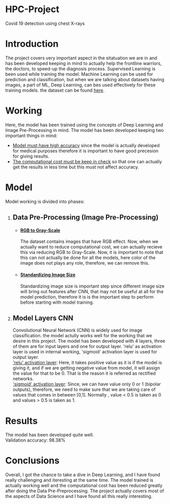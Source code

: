 # HPC-Project
Covid 19 detection using chest X-rays

<h1>Introduction</h1>
The project covers very important aspect in the sitatuation we are in and has been developed keeping in mind to actually help the frontline warriors, the doctors, to speed-up the
diagnosis process. Supervised Learning is been used while training the model. Machine Learning can be used for prediction and classification, but when we are talking about datasets
having images, a part of ML, Deep Learning, can bes used effectively for these training models. the dataset can be found <a href="https://www.kaggle.com/tawsifurrahman/covid19-radiography-database">here</a>. 

<h1>Working</h1>
Here, the model has been trained using the concepts of Deep Learning and Image Pre-Processing in mind. The model has been developed keeping two important things in mind:
<ul>
  <li><ins>Model must have high accuracy</ins> since the model is actually developed for medical purposes therefore it is important to have good precesion for giving results.</li>
  <li><ins>The computational cost must be keep in check</ins> so that one can actually get the results in less time but this must not affect accuracy.</li>
</ul>

<h1>Model</h1>
Model working is divided into phases:
<ol>
  <li>
    <h2>Data Pre-Processing (Image Pre-Processing)</h2>
    <ul>
    <li>
    <ins><h4>RGB to Gray-Scale</h4></ins>
    The dataset contains images that have RGB effect. Now, when we actually want to reduce computational cost, we can actually recieve this via reducing RGB to Gray-Scale. Now, 
    it is important to note that this can not actually be done for all the models, here color of the image does not plays any role, therefore, we can remove this.
    </li>
    <li>
    <ins><h4>Standardizing Image Size</h4></ins>
    Standardizing image size is important step since different image size will bring out features after CNN, that may not be useful at all for the model prediction, therefore it is
    is the important step to perform before starting with model training.
    </li>
    </ul>
  </li>
  <li>
  <h2>Model Layers CNN</h2>
  Convolutional Neural Network (CNN) is widely used for image classification. the model actully works well for the working that we desire in this project. The model has been 
  developed with 4 layers, three of them are for input layers and one for output layer. 'relu' as activation layer is used in internal working, 'sigmoid' activation layer is 
  used for output layer. 
    <br/><ins>'relu' activation layer</ins>: Here, it takes positive value as it is if the model is giving it, and if we are getting negative value from model, it will assign the value for 
  that to be 0. That is the reason it is referred as rectified networks.
  <br/><ins>'sigmoid' activation layer</ins>: Since, we can have value only 0 or 1 (bipolar outputs), therefore, we need to make sure that we are taking care of values that comes
  in between [0,1]. Normally , value < 0.5 is taken as 0 and values > 0.5 is taken as 1.
  </li>
</ol>

<h1>Results</h1>
The model has been developed quite well.
<br/> Validation accuracy: 98.38%

<h1>Conclusions</h1>
Overall, I got the chance to take a dive in Deep Learning, and I have found really challenging and iteresting at the same time. The model trained is actually working well and
the computational cost has been reduced greatly after doing the Data Pre-Preprocessing. The project actually covers most of the aspects of Data Science and I have found all this
really interesting.
